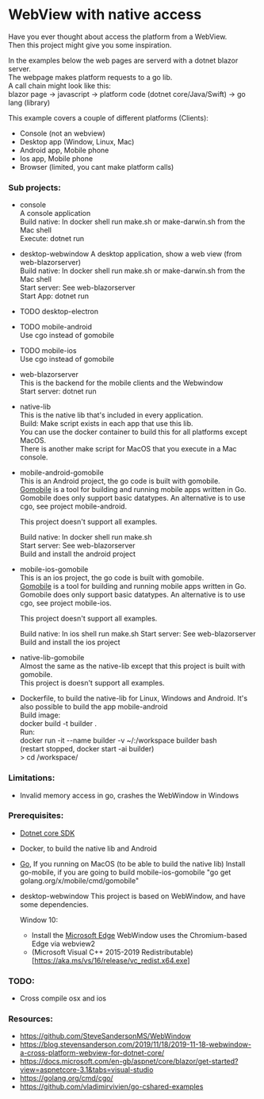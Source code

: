 # WebView with native access

Have you ever thought about access the platform from a WebView.<br>
Then this project might give you some inspiration.<br>

In the examples below the web pages are serverd with a dotnet blazor server.<br>
The webpage makes platform requests to a go lib.<br>
A call chain might look like this:<br>
    blazor page -> javascript -> platform code (dotnet core/Java/Swift) -> go lang (library)<br>

This example covers a couple of different platforms (Clients):

- Console (not an webview)
- Desktop app (Window, Linux, Mac)
- Android app, Mobile phone
- Ios app, Mobile phone
- Browser (limited, you cant make platform calls)

### Sub projects:

- console<br>
  A console application<br>
  Build native: In docker shell run make.sh or make-darwin.sh from the Mac shell<br>
  Execute: dotnet run

- desktop-webwindow
  A desktop application, show a web view (from web-blazorserver)<br>
  Build native: In docker shell run make.sh or make-darwin.sh from the Mac shell<br>
  Start server: See web-blazorserver<br>
  Start App: dotnet run

- TODO desktop-electron

- TODO mobile-android<br>
  Use cgo instead of gomobile

- TODO mobile-ios<br>
  Use cgo instead of gomobile

- web-blazorserver<br>
  This is the backend for the mobile clients and the Webwindow<br>
  Start server: dotnet run

- native-lib<br>
  This is the native lib that's included in every application.<br>
  Build: Make script exists in each app that use this lib.<br>
  You can use the docker container to build this for all platforms except MacOS.<br>
  There is another make script for MacOS that you execute in a Mac console.<br>
    
- mobile-android-gomobile<br>
  This is an Android project, the go code is built with gomobile.<br>
  [Gomobile](https://godoc.org/golang.org/x/mobile/cmd/gomobile) is a tool for building and running mobile apps written in Go.<br>
  Gomobile does only support basic datatypes. An alternative is to use cgo, see project mobile-android.<br>

  This project doesn't support all examples.<br>

  Build native: In docker shell run make.sh<br>
  Start server: See web-blazorserver<br>
  Build and install the android project

- mobile-ios-gomobile<br>
  This is an ios project, the go code is built with gomobile.<br>
  [Gomobile](https://godoc.org/golang.org/x/mobile/cmd/gomobile) is a tool for building and running mobile apps written in Go.<br>
  Gomobile does only support basic datatypes. An alternative is to use cgo, see project mobile-ios.

  This project doesn't support all examples.

  Build native: In ios shell run make.sh
  Start server: See web-blazorserver
  Build and install the ios project

- native-lib-gomobile<br>
  Almost the same as the native-lib except that this project is built with gomobile.<br>
  This project is doesn't support all examples.<br>

- Dockerfile, to build the native-lib for Linux, Windows and Android. It's also possible to build the app mobile-android<br>
  Build image:<br>
      docker build -t builder .<br>
  Run:<br>
      docker run -it --name builder -v ~/<this folder>:/workspace builder bash<br>
      (restart stopped, docker start -ai builder)<br>
      > cd /workspace/<the sub project><br>

### Limitations:

- Invalid memory access in go, crashes the WebWindow in Windows

### Prerequisites:

- [Dotnet core SDK](https://dotnet.microsoft.com/download)

- Docker, to build the native lib and Android

- [Go](https://golang.org/dl/), If you running on MacOS (to be able to build the native lib)
       Install go-mobile, if you are going to build mobile-ios-gomobile
       "go get golang.org/x/mobile/cmd/gomobile"

- desktop-webwindow
        This project is based on WebWindow, and have some dependencies.

    Window 10:
    
    - Install the [Microsoft Edge](https://www.microsoftedgeinsider.com/en-us/)
          WebWindow uses the Chromium-based Edge via webview2
    - (Microsoft Visual C++ 2015-2019 Redistributable)[https://aka.ms/vs/16/release/vc_redist.x64.exe]

### TODO:
- Cross compile osx and ios

### Resources:
- https://github.com/SteveSandersonMS/WebWindow
- https://blog.stevensanderson.com/2019/11/18/2019-11-18-webwindow-a-cross-platform-webview-for-dotnet-core/
- https://docs.microsoft.com/en-gb/aspnet/core/blazor/get-started?view=aspnetcore-3.1&tabs=visual-studio
- https://golang.org/cmd/cgo/
- https://github.com/vladimirvivien/go-cshared-examples




